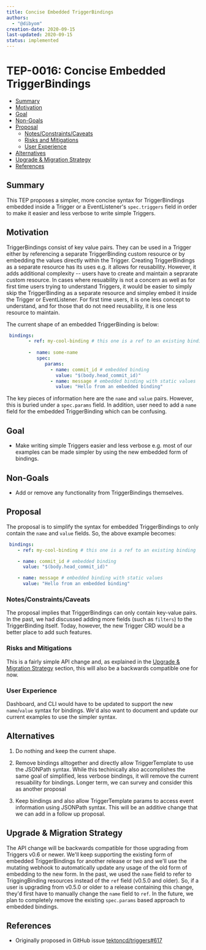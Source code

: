 ```yaml
---
title: Concise Embedded TriggerBindings
authors:
  - "@dibyom"
creation-date: 2020-09-15
last-updated: 2020-09-15
status: implemented
---
```



# TEP-0016: Concise Embedded TriggerBindings


<!-- toc -->
- [Summary](#summary)
- [Motivation](#motivation)
- [Goal](#goal)
- [Non-Goals](#non-goals)
- [Proposal](#proposal)
  - [Notes/Constraints/Caveats](#notesconstraintscaveats)
  - [Risks and Mitigations](#risks-and-mitigations)
  - [User Experience](#user-experience)
- [Alternatives](#alternatives)
- [Upgrade &amp; Migration Strategy](#upgrade--migration-strategy)
- [References](#references)
<!-- /toc -->

## Summary

This TEP proposes a simpler, more concise syntax for TriggerBindings embedded
inside a Trigger or a EventListener's `spec.triggers` field in order to make
it easier and less verbose to write simple Triggers.

## Motivation

TriggerBindings consist of key value pairs. They can be used in a Trigger either
by referencing a separate TriggerBinding custom resource or by embedding the
values directly within the Trigger. Creating TriggerBindings as a separate
resource has its uses e.g. it allows for reusability. However, it adds
additional complexity -- users have to create and maintain a seprarate custom
resource. In cases where resuability is not a concern as well as for first time
users trying to understand Triggers, it would be easier to simply skip the
TriggerBinding as a separate resource and simpley embed it inside the Trigger or
EventListener. For first time users, it is one less concept to understand, and
for those that do not need reusability, it is one less resource to maintain.

The current shape of an embedded TriggerBinding is below:

```yaml
 bindings:
        - ref: my-cool-binding # this one is a ref to an existing binding
       
        -  name: some-name
           spec:
              params:
                - name: commit_id # embedded binding
                  value: "$(body.head_commit_id)"
                - name: message # embedded binding with static values
                  value: "Hello from an embedded binding"
```

The key pieces of information here are the `name` and `value` pairs. However,
this is buried under a `spec.params` field. In addition, user need to add a
`name` field for the embedded TriggerBinding which can be confusing.

## Goal

* Make writing simple Triggers easier and less verbose e.g. most of our examples can be made simpler by using the new embedded form of bindings.

## Non-Goals

* Add or remove any functionality from TriggerBindings themselves.

## Proposal

The proposal is to simplify the syntax for embedded TriggerBindings to only contain the `name` and `value` fields. So, the above example becomes:

```yaml
 bindings:
    - ref: my-cool-binding # this one is a ref to an existing binding

    - name: commit_id # embedded binding
      value: "$(body.head_commit_id)"

    - name: message # embedded binding with static values
      value: "Hello from an embedded binding"
```


### Notes/Constraints/Caveats

The proposal implies that TriggerBindings can only contain key-value pairs.
In the past, we had discussed adding more fields (such as `filters`) to the
TriggerBinding itself. Today, however, the new Trigger CRD would be a better
place to add such features.

### Risks and Mitigations

This is a fairly simple API change and, as explained in the [Upgrade &
Migration Strategy](#upgrade--migration-strategy) section, this will also be
a backwards compatible one for now.

### User Experience

Dashboard, and CLI would have to be updated to support the new `name`/`value` syntax for bindings.
We'd also want to document and update our current examples to use the simpler syntax.


## Alternatives

1. Do nothing and keep the current shape.

1. Remove bindings alltogether and directly allow TriggerTemplate to use the JSONPath syntax.
   While this techinically also accomplishes the same goal of simplified,
   less verbose bindings, it will remove the current resuability for
   bindings. Longer term, we can survey and consider this as another
   proposal

1. Keep bindings and also allow TriggerTemplate params to access event information using JSONPath syntax.
   This will be an additive change that we can add in a follow up proposal.

## Upgrade & Migration Strategy

The API change will be backwards compatible for those upgrading from Triggers
v0.6 or newer. We'll keep supporting the existing form of embedded
TriggerBindings for another release or two and we'll use the mutating webhook
to automatically update any usage of the old form of embedding to the new
form. In the past, we used the `name` field to refer to TriggingBinding
resources instead of the `ref` field (v0.5.0 and older). So, if a user is
upgrading from v0.5.0 or older to a release containing this change, they'd
first have to manually change the `name` field to `ref`. In the future, we
plan to completely remove the existing `spec.params` based approach to
embedded bindings.

## References

* Originally proposed in GitHub issue [tektoncd/triggers#617](https://github.com/tektoncd/triggers/issues/617)
